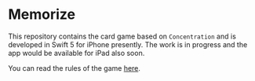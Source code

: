 # Memorize


This repository contains the card game based on `Concentration` and is developed in Swift 5 for iPhone presently. The work is in progress and the app would be available for iPad also soon.

You can read the rules of the game [here](https://en.wikipedia.org/wiki/Concentration_(card_game)).
